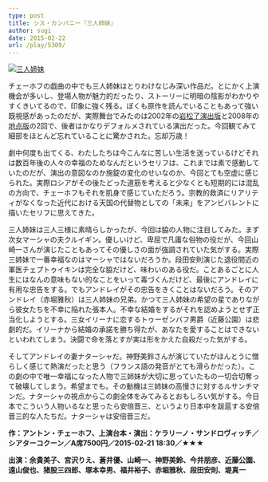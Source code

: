 ```yaml
---
type: post
title: シス・カンパニー『三人姉妹』
author: sugi
date: 2015-02-22
url: /play/5309/
---
```

<a href="http://i2.wp.com/asharpminor.com/wp-content/uploads/2015/02/three_sisters.jpg" onclick="_gaq.push(['_trackEvent', 'outbound-article', 'http://asharpminor.com/wp-content/uploads/2015/02/three_sisters.jpg', '']);" ><img src="http://i2.wp.com/asharpminor.com/wp-content/uploads/2015/02/three_sisters.jpg?resize=212%2C300" alt="三人姉妹" class="alignleft size-medium wp-image-5310" data-recalc-dims="1" /></a>

チェーホフの戯曲の中でも三人姉妹はとりわけなじみ深い作品だ。とにかく上演機会が多いし、登場人物が魅力的だったり、ストーリーに明暗の陰影がわかりやすくきいてるので、印象に強く残る。ぼくも原作を読んでいることもあって強い既視感があったのだが、実際舞台でみたのは2002年の<a href="http://asharpminor.com/play/386/" onclick="_gaq.push(['_trackEvent', 'outbound-article', 'http://asharpminor.com/play/386/', '岩松了演出版']);" title="『三人姉妹』" target="_blank">岩松了演出版</a>と2008年の<a href="http://asharpminor.com/play/1872/" onclick="_gaq.push(['_trackEvent', 'outbound-article', 'http://asharpminor.com/play/1872/', '地点版']);" title="地点『三人姉妹』" target="_blank">地点版</a>の2回で、後者はかなりデフォルメされている演出だった。今回観てみて細部をほとんど忘れていることに驚かされた。忘却万歳！

劇中何度も出てくる、わたしたちは今こんなに苦しい生活を送っているけどそれは数百年後の人々の幸福のためなんだというセリフは、これまでは素で感動していたのだが、演出の意図なのか施錠の変化のせいなのか、今回とても空虚に感じられた。実際ロシアがその後たどった道筋を考えると少なくとも短期的には混乱の方向で、チェーホフもそれを肌身で感じていただろう。宗教的救済にリアリティがなくなった近代における天国の代替物としての「未来」をアンビバレントに描いたセリフに思えてきた。

三人姉妹は三人三様に素晴らしかったが、今回は脇の人物に注目してみた。まず次女マーシャの夫クルイギン。優しいけど、卑屈で凡庸な俗物の役だが、今回山崎一さんが演じたこともあってその優しさの面が強調されていた気がする。実際三姉妹で一番幸福なのはマーシャではないだろうか。段田安則演じた退役間近の軍医チェプトゥイキンは完全な脇だけど、味わいのある役だ。ことあるごとに人生にはなんの意味もない的なことをいって毒づくんだけど、最後にアンドレイに有用な忠告をする。でもアンドレイがその忠告をきくことはないだろう。そのアンドレイ（赤堀雅秋）は三人姉妹の兄弟。かつて三人姉妹の希望の星でありながら彼女たちを不幸に陥れた張本人。不幸な結婚をするがそれを認めようとせず正当化しようとする。三女イリーナに恋するトゥーゼンバフ男爵（近藤公園）は悲劇的だ。イリーナから結婚の承諾を勝ち得たが、あなたを愛することはできないといわれてしまう。決闘で命を落とすが実は形をかえた自殺だった気がする。

そしてアンドレイの妻ナターシャだ。神野美鈴さんが演じていたがほんとうに憎らしく感じて熱演だったと思う（フランス語の発音がとても滑らかだった）。この劇の中で唯一幸福になった人物で三姉妹が大切に思っていたもの一切合切奪って破壊してしまう。希望までも。その動機は三姉妹の高慢さに対するルサンチマンだ。ナターシャの視点からこの劇全体をみてみるとおもしろい気がする。今日本でこういう人物いるなと思ったら安倍晋三、というより日本中を跋扈する安倍晋三的な人たちだ。ナターシャは安倍晋三だ。

**作：アントン・チェーホフ、上演台本・演出：ケラリーノ・サンドロヴィッチ／シアターコクーン／A席7500円／2015-02-21 18:30／★★★**

**出演：余貴美子、宮沢りえ、蒼井優、山崎一、神野美鈴、今井朋彦、近藤公園、遠山俊也、猪股三四郎、塚本幸男、福井裕子、赤堀雅秋、段田安則、堤真一**
